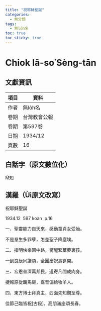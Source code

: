 ```yaml
---
title: "祝耶穌聖誕"
categories:
  - 無分類
tags:
  - 無lo̍h名
toc: true
toc_sticky: true
---
```


# Chiok Iâ-so͘ Sèng-tān

## 文獻資訊

| 項目 | 資料 |
|---|---|
| 作者 | 無lo̍h名 |
| 卷期 | 台灣教會公報 |
| 卷期 | 第597卷 |
| 日期 | 1934/12 |
| 頁數 | 16 |

## 白話字（原文數位化）

M̄知

## 漢羅（Ùi原文改寫）

祝耶穌聖誕

1934.12  597 koàn  p.16

一、聖靈能力自天來，感動童貞女受胎。

不是羣生多罪孽，怎差聖子降塵埃。

二、指明快樂園中路，驚醒繁華夢裏孩。

一到良辰同讚頌，全團慶祝壽筵開。

三、宏恩普濟萬邦民，道寄凡間成肉身。

捷報原從羈馬廄，嘉音偏給牧羊人。

四、東方博士拜真主，西面先知覲至尊。

佳節己臨皆祝[古段]，高朋滿座頌長春。
